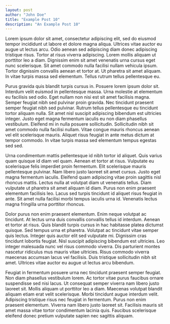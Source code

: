 ```yaml
---
layout: post
author: "John Doe"
title: "Example Post 10"
description: "An Example Post 10"
---
```


Lorem ipsum dolor sit amet, consectetur adipiscing elit, sed do eiusmod tempor incididunt ut labore et dolore magna aliqua. Ultrices vitae auctor eu augue ut lectus arcu. Odio aenean sed adipiscing diam donec adipiscing tristique risus. Tortor at risus viverra adipiscing. Lorem mollis aliquam ut porttitor leo a diam. Dignissim enim sit amet venenatis urna cursus eget nunc scelerisque. Sit amet commodo nulla facilisi nullam vehicula ipsum. Tortor dignissim convallis aenean et tortor at. Ut pharetra sit amet aliquam. In vitae turpis massa sed elementum. Tellus rutrum tellus pellentesque eu.

Purus gravida quis blandit turpis cursus in. Posuere lorem ipsum dolor sit. Interdum velit euismod in pellentesque massa. Urna molestie at elementum eu facilisis sed odio. Eget nullam non nisi est sit amet facilisis magna. Semper feugiat nibh sed pulvinar proin gravida. Nec tincidunt praesent semper feugiat nibh sed pulvinar. Rutrum tellus pellentesque eu tincidunt tortor aliquam nulla. Sit amet nisl suscipit adipiscing bibendum est ultricies integer. Justo eget magna fermentum iaculis eu non diam phasellus vestibulum. Eleifend mi in nulla posuere sollicitudin. Sollicitudin nibh sit amet commodo nulla facilisi nullam. Vitae congue mauris rhoncus aenean vel elit scelerisque mauris. Aliquet risus feugiat in ante metus dictum at tempor commodo. In vitae turpis massa sed elementum tempus egestas sed sed.

Urna condimentum mattis pellentesque id nibh tortor id aliquet. Quis varius quam quisque id diam vel quam. Aenean et tortor at risus. Vulputate eu scelerisque felis imperdiet proin fermentum. Elit scelerisque mauris pellentesque pulvinar. Nam libero justo laoreet sit amet cursus. Justo eget magna fermentum iaculis. Eleifend quam adipiscing vitae proin sagittis nisl rhoncus mattis. Lectus nulla at volutpat diam ut venenatis tellus. Diam vulputate ut pharetra sit amet aliquam id diam. Purus non enim praesent elementum facilisis leo. Lacus sed turpis tincidunt id aliquet risus feugiat in ante. Sit amet nulla facilisi morbi tempus iaculis urna id. Venenatis lectus magna fringilla urna porttitor rhoncus.

Dolor purus non enim praesent elementum. Enim neque volutpat ac tincidunt. At lectus urna duis convallis convallis tellus id interdum. Aenean et tortor at risus. Quis blandit turpis cursus in hac habitasse platea dictumst quisque. Sed tempus urna et pharetra. Volutpat ac tincidunt vitae semper quis lectus. Integer quis auctor elit sed vulputate mi. Dignissim cras tincidunt lobortis feugiat. Nisl suscipit adipiscing bibendum est ultricies. Leo integer malesuada nunc vel risus commodo viverra. Dis parturient montes nascetur ridiculus mus mauris vitae ultricies. Risus commodo viverra maecenas accumsan lacus vel facilisis. Duis tristique sollicitudin nibh sit amet. Ultrices vitae auctor eu augue ut lectus arcu bibendum.

Feugiat in fermentum posuere urna nec tincidunt praesent semper feugiat. Non diam phasellus vestibulum lorem. Ac tortor vitae purus faucibus ornare suspendisse sed nisi lacus. Ut consequat semper viverra nam libero justo laoreet sit. Mollis aliquam ut porttitor leo a diam. Maecenas volutpat blandit aliquam etiam erat velit scelerisque. Morbi tincidunt augue interdum velit. Adipiscing tristique risus nec feugiat in fermentum. Purus non enim praesent elementum. Viverra nam libero justo laoreet sit. Facilisis mauris sit amet massa vitae tortor condimentum lacinia quis. Faucibus scelerisque eleifend donec pretium vulputate sapien nec sagittis aliquam.
